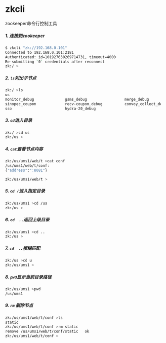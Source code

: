 # zkcli
zookeeper命令行控制工具

##### 1. 连接到zookeeper

```sh
$ zkcli "zk://192.168.0.101"
Connected to 192.168.0.101:2181
Authenticated: id=101927630269714731, timeout=4000
Re-submitting `0` credentials after reconnect
zk:/ >

```

##### 2. `ls`列出子节点
```sh
zk:/ >ls
us            
monitor_debug              gsms_debug                 merge_debug                ServerMonitor              
sinopec_coupon             recv-coupon_debug          convoy_collect_debug       dxcsh_debug                
sso                        hydra-20_debug             
```

##### 3. `cd`进入目录
```sh
zk:/ >cd us
zk:/us >

```

##### 4. `cat`查看节点内容
```sh
zk:/us/ums1/web/t >cat conf
/us/ums1/web/t/conf:
{"address":":8081"}

zk:/us/ums1/web/t >
```
##### 5. `cd /`进入指定目录
```sh
zk:/us/ums1 >cd /us
zk:/us >
```

##### 6. `cd  ..`返回上级目录
```sh
zk:/us/ums1 >cd ..
zk:/us >

```
##### 7. `cd  ..`模糊匹配
```sh
zk:/us >cd u
zk:/us/ums1 >
```



##### 8. `pwd`显示当前目录路径
```sh
zk:/us/ums1 >pwd
/us/ums1
```

##### 9. `rm` 删除节点
```sh
zk:/us/ums1/web/t/conf >ls
static 
zk:/us/ums1/web/t/conf >rm static
remove /us/ums1/web/t/conf/static	ok
zk:/us/ums1/web/t/conf >
```
